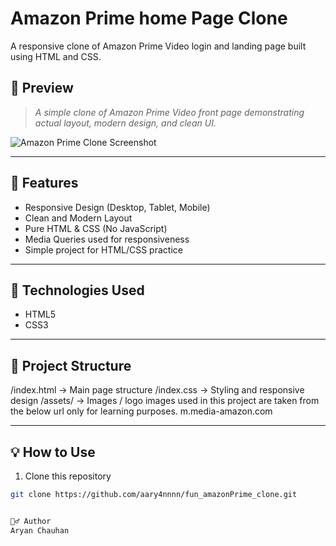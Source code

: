 # Amazon Prime home Page Clone

A responsive clone of Amazon Prime Video login and landing page built using HTML and CSS.

## 📸 Preview

> *A simple clone of Amazon Prime Video front page demonstrating actual layout, modern design, and clean UI.*

![Amazon Prime Clone Screenshot](your-screenshot-url)

---

## 🚀 Features

- Responsive Design (Desktop, Tablet, Mobile)
- Clean and Modern Layout
- Pure HTML & CSS (No JavaScript)
- Media Queries used for responsiveness
- Simple project for HTML/CSS practice

---

## 🔧 Technologies Used

- HTML5
- CSS3

---

## 📂 Project Structure

/index.html -> Main page structure
/index.css -> Styling and responsive design
/assets/ -> Images / logo
images used in this project are taken from the below url only for learning purposes.
m.media-amazon.com


---

## 💡 How to Use

1. Clone this repository

```bash
git clone https://github.com/aary4nnnn/fun_amazonPrime_clone.git


🙋‍♂️ Author
Aryan Chauhan


